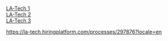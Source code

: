 [LA-Tech 1](https://la-tech.hiringplatform.com)  
[LA-Tech 2](https://la-tech.hiringplatform.com)  
[LA-Tech 3](https://la-tech.hiringplatform.com)

https://la-tech.hiringplatform.com/processes/297876?locale=en